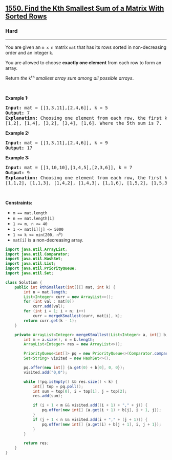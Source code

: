 <h2><a href="https://leetcode.com/problems/find-the-kth-smallest-sum-of-a-matrix-with-sorted-rows">1550. Find the Kth Smallest Sum of a Matrix With Sorted Rows</a></h2><h3>Hard</h3><hr><p>You are given an <code>m x n</code> matrix <code>mat</code> that has its rows sorted in non-decreasing order and an integer <code>k</code>.</p>

<p>You are allowed to choose <strong>exactly one element</strong> from each row to form an array.</p>

<p>Return <em>the </em><code>k<sup>th</sup></code><em> smallest array sum among all possible arrays</em>.</p>

<p>&nbsp;</p>
<p><strong class="example">Example 1:</strong></p>

<pre>
<strong>Input:</strong> mat = [[1,3,11],[2,4,6]], k = 5
<strong>Output:</strong> 7
<strong>Explanation:</strong> Choosing one element from each row, the first k smallest sum are:
[1,2], [1,4], [3,2], [3,4], [1,6]. Where the 5th sum is 7.
</pre>

<p><strong class="example">Example 2:</strong></p>

<pre>
<strong>Input:</strong> mat = [[1,3,11],[2,4,6]], k = 9
<strong>Output:</strong> 17
</pre>

<p><strong class="example">Example 3:</strong></p>

<pre>
<strong>Input:</strong> mat = [[1,10,10],[1,4,5],[2,3,6]], k = 7
<strong>Output:</strong> 9
<strong>Explanation:</strong> Choosing one element from each row, the first k smallest sum are:
[1,1,2], [1,1,3], [1,4,2], [1,4,3], [1,1,6], [1,5,2], [1,5,3]. Where the 7th sum is 9.  
</pre>

<p>&nbsp;</p>
<p><strong>Constraints:</strong></p>

<ul>
	<li><code>m == mat.length</code></li>
	<li><code>n == mat.length[i]</code></li>
	<li><code>1 &lt;= m, n &lt;= 40</code></li>
	<li><code>1 &lt;= mat[i][j] &lt;= 5000</code></li>
	<li><code>1 &lt;= k &lt;= min(200, n<sup>m</sup>)</code></li>
	<li><code>mat[i]</code> is a non-decreasing array.</li>
</ul>

```java
import java.util.ArrayList;
import java.util.Comparator;
import java.util.HashSet;
import java.util.List;
import java.util.PriorityQueue;
import java.util.Set;

class Solution {
    public int kthSmallest(int[][] mat, int k) {
        int n = mat.length;
        List<Integer> curr = new ArrayList<>();
        for (int val : mat[0])
            curr.add(val);
        for (int i = 1; i < n; i++)
            curr = mergeKSmallest(curr, mat[i], k);
        return curr.get(k - 1);
    }

    private ArrayList<Integer> mergeKSmallest(List<Integer> a, int[] b, int k) {
        int m = a.size(), n = b.length;
        ArrayList<Integer> res = new ArrayList<>();

        PriorityQueue<int[]> pq = new PriorityQueue<>(Comparator.comparingInt(o -> o[0]));
        Set<String> visited = new HashSet<>();

        pq.offer(new int[] {a.get(0) + b[0], 0, 0});
        visited.add("0,0");

        while (!pq.isEmpty() && res.size() < k) {
            int[] top = pq.poll();
            int sum = top[0], i = top[1], j = top[2];
            res.add(sum);

            if (i + 1 < m && visited.add((i + 1) + "," + j)) {
                pq.offer(new int[] {a.get(i + 1) + b[j], i + 1, j});
            }
            if (j + 1 < n && visited.add(i + "," + (j + 1))) {
                pq.offer(new int[] {a.get(i) + b[j + 1], i, j + 1});
            }
        }

        return res;
    }
}
```
